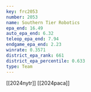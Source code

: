 ```yaml
---
key: frc2053
number: 2053
name: Southern Tier Robotics
epa_end: 16.49
auto_epa_end: 6.32
teleop_epa_end: 7.94
endgame_epa_end: 2.23
winrate: 0.3571
district_epa_rank: 661
district_epa_percentile: 0.633
type: Team
---
```

[[2024nytr]]
[[2024paca]]
